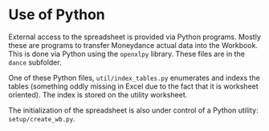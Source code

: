 # Use of Python

External access to the spreadsheet is provided via Python programs. Mostly these are programs to transfer Moneydance actual data into the Workbook.  This is done via Python using the `openxlpy` library.  These files are in the `dance` subfolder.

One of these Python files, `util/index_tables.py` enumerates and indexs the tables (something oddly missing in Excel due to the fact that it is worksheet oriented). The index is stored on the utility worksheet.

The initialization of the spreadsheet is also under control of a Python utility: `setup/create_wb.py`.
